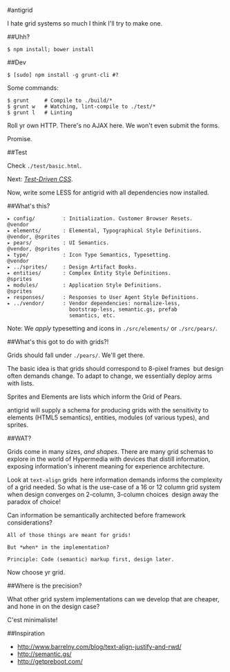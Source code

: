 #antigrid

I hate grid systems so much I think I'll try to make one.

##Uhh?

    $ npm install; bower install
    
##Dev

    $ [sudo] npm install -g grunt-cli #?

Some commands:

    $ grunt     # Compile to ./build/*
    $ grunt w   # Watching, lint-compile to ./test/*
    $ grunt l   # Linting

Roll yr own HTTP. There's no AJAX here. We won't even submit the forms.

Promise.

##Test

Check ``./test/basic.html``.

Next: [*Test-Driven CSS*](http://prezi.com/piifihs2ohet/test-driven-css/).

Now, write some LESS for antigrid with all dependencies now installed.

##What's this?

    ▸ config/         : Initialization. Customer Browser Resets.    @vendor
    ▸ elements/       : Elemental, Typographical Style Definitions. @vendor, @sprites
    ▸ pears/          : UI Semantics.                               @vendor, @sprites
    ▸ type/           : Icon Type Semantics, Typesetting.           @vendor
    ▸ ../sprites/     : Design Artifact Books.
    ▸ entities/       : Complex Entity Style Definitions.           @sprites
    ▸ modules/        : Application Style Definitions.              @sprites
    ▸ responses/      : Responses to User Agent Style Definitions.
    ▸ ../vendor/      : Vendor dependencies: normalize-less,
                        bootstrap-less, semantic.gs, prefab
                        semantics, etc.

Note: We *apply* typesetting and icons in ``./src/elements/`` or ``./src/pears/``.

##What's this got to do with grids?!

Grids should fall under ``./pears/``. We'll get there.

The basic idea is that grids should correspond to 8-pixel frames ­ but design
often demands change. To adapt to change, we essentially deploy arms with
lists.

Sprites and Elements are lists which inform the Grid of Pears.

antigrid will supply a schema for producing grids with the sensitivity to
elements (HTML5 semantics), entities, modules (of various types), and sprites.

##WAT?

Grids come in many sizes, *and shapes*. There are many grid schemas to explore
in the world of Hypermedia with devices that distill information, exposing
information's inherent meaning for experience architecture.

Look at ``text-align`` grids ­ here information demands informs the complexity
of a grid needed. So what is the use-case of a 16 or 12 column grid system when
design converges on 2-column, 3-column choices ­ design away the paradox of
choice!

Can information be semantically architected before framework considerations? ­ 

    All of those things are meant for grids!

    But *when* in the implementation?

    Principle: Code (semantic) markup first, design later.

Now choose yr grid.

##Where is the precision?

What other grid system implementations can we develop that are cheaper,
and hone in on the design case? ­

C'est minimaliste!

##Inspiration

* http://www.barrelny.com/blog/text-align-justify-and-rwd/
* http://semantic.gs/
* http://getpreboot.com/
